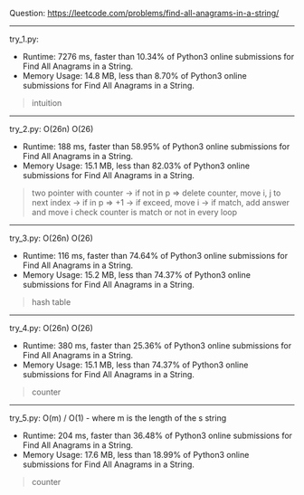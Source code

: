 Question: https://leetcode.com/problems/find-all-anagrams-in-a-string/

---

try_1.py:
* Runtime: 7276 ms, faster than 10.34% of Python3 online submissions for Find All Anagrams in a String.
* Memory Usage: 14.8 MB, less than 8.70% of Python3 online submissions for Find All Anagrams in a String.

> intuition

---

try_2.py: O(26n) O(26)

* Runtime: 188 ms, faster than 58.95% of Python3 online submissions for Find All Anagrams in a String.
* Memory Usage: 15.1 MB, less than 82.03% of Python3 online submissions for Find All Anagrams in a String.

> two pointer with counter
> 	-> if not in p => delete counter, move i, j to next index
>	-> if in p => +1
> 	-> if exceed, move i
> 		-> if match, add answer and move i
> 	check counter is match or not in every loop

---

try_3.py: O(26n) O(26)

* Runtime: 116 ms, faster than 74.64% of Python3 online submissions for Find All Anagrams in a String.
* Memory Usage: 15.2 MB, less than 74.37% of Python3 online submissions for Find All Anagrams in a String.

> hash table
            
---

try_4.py: O(26n) O(26)

* Runtime: 380 ms, faster than 25.36% of Python3 online submissions for Find All Anagrams in a String.
* Memory Usage: 15.1 MB, less than 74.37% of Python3 online submissions for Find All Anagrams in a String.

> counter

---

try_5.py: O(m) / O(1) - where m is the length of the s string

* Runtime: 204 ms, faster than 36.48% of Python3 online submissions for Find All Anagrams in a String.
* Memory Usage: 17.6 MB, less than 18.99% of Python3 online submissions for Find All Anagrams in a String.

> counter
